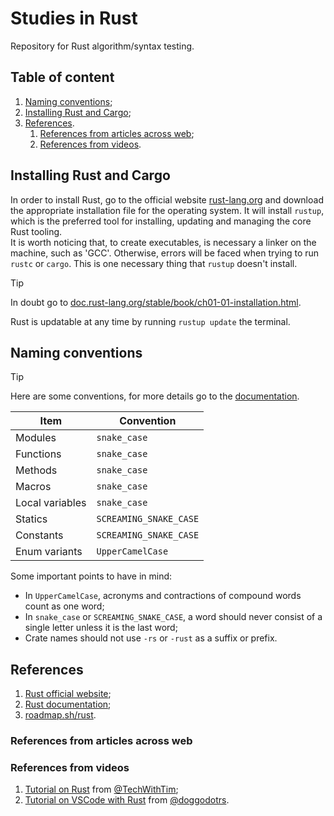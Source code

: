 # Studies in Rust

Repository for Rust algorithm/syntax testing.

## Table of content

1. [Naming conventions](#naming-conventions);
2. [Installing Rust and Cargo](#installing-rust-and-cargo);
3. [References](#references).
   1. [References from articles across web](#references-from-articles-across-web);
   2. [References from videos](#references-from-videos).

## Installing Rust and Cargo

In order to install Rust, go to the official website [rust-lang.org](https://www.rust-lang.org) and download the appropriate installation file for the operating system. It will install `rustup`, which is the preferred tool for installing, updating and managing the core Rust tooling.  
It is worth noticing that, to create executables, is necessary a linker on the machine, such as 'GCC'. Otherwise, errors will be faced when trying to run `rustc` or `cargo`. This is one necessary thing that `rustup` doesn't install.

> [!TIP]
> In doubt go to [doc.rust-lang.org/stable/book/ch01-01-installation.html](https://doc.rust-lang.org/stable/book/ch01-01-installation.html).

Rust is updatable at any time by running `rustup update` the terminal.

## Naming conventions

> [!TIP]  
> Here are some conventions, for more details go to the [documentation](https://rust-lang.github.io/api-guidelines/naming.html).

| Item            | Convention             |
| --------------- | ---------------------- |
| Modules         | `snake_case`           |
| Functions       | `snake_case`           |
| Methods         | `snake_case`           |
| Macros          | `snake_case`           |
| Local variables | `snake_case`           |
| Statics         | `SCREAMING_SNAKE_CASE` |
| Constants       | `SCREAMING_SNAKE_CASE` |
| Enum variants   | `UpperCamelCase`       |

Some important points to have in mind:

- In `UpperCamelCase`, acronyms and contractions of compound words count as one word;
- In `snake_case` or `SCREAMING_SNAKE_CASE`, a word should never consist of a single letter unless it is the last word;
- Crate names should not use `-rs` or `-rust` as a suffix or prefix.

## References

1. [Rust official website](https://www.rust-lang.org/);
2. [Rust documentation](https://doc.rust-lang.org/stable/book/index.html);
3. [roadmap.sh/rust](https://roadmap.sh/rust).

### References from articles across web

### References from videos

1. [Tutorial on Rust](https://youtu.be/T_KrYLW4jw8) from [@TechWithTim](https://www.youtube.com/@TechWithTim);
2. [Tutorial on VSCode with Rust](https://youtu.be/jvnZr7bJUfU) from [@doggodotrs](https://www.youtube.com/@doggodotrs).
